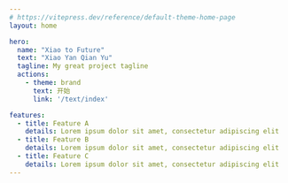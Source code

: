 ```yaml
---
# https://vitepress.dev/reference/default-theme-home-page
layout: home

hero:
  name: "Xiao to Future"
  text: "Xiao Yan Qian Yu"
  tagline: My great project tagline
  actions:
    - theme: brand
      text: 开始
      link: '/text/index'

features:
  - title: Feature A
    details: Lorem ipsum dolor sit amet, consectetur adipiscing elit
  - title: Feature B
    details: Lorem ipsum dolor sit amet, consectetur adipiscing elit
  - title: Feature C
    details: Lorem ipsum dolor sit amet, consectetur adipiscing elit
---
```


